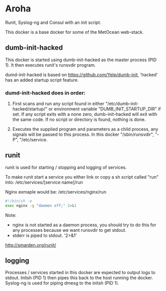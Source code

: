 # Aroha

Runit, Syslog-ng and Consul with an init script.

This docker is a base docker for some of the MetOcean web-stack.

## dumb-init-hacked

This docker is started using dumb-init-hacked as the master process (PID 1). It then executes runit's runsvdir program.

dumd-init-hacked is based on https://github.com/Yelp/dumb-init, 'hacked' has an added startup script feature.

### dumd-init-hacked does in order:

1) First scans and run any script found in either "/etc/dumb-init-hacked/startup/" or environment variable "DUMB_INIT_STARTUP_DIR" if set. If any script exits with a none zero, dumb-init-hacked will exit with the same code. If no script or directory is found, nothing is done.

2) Executes the supplied program and parameters as a child process, any signals will be passed to this process. In this docker "/sbin/runsvdir", "-P", "/etc/service.

## runit

runit is used for starting / stopping and logging of services.

To make runit start a service you either link or copy a sh script called "run" into:
/etc/services/[service name]/run

Nginx exmaple would be:
/etc/services/nginx/run
``` bash
#!/bin/sh -e
exec nginx -g "daemon off;" 2>&1
```
Note:
* nginx is not started as a daemon process, you should try to do this for any processes because we want runsvdir to get stdout.
* stderr is piped to stdout. '2>&1'

http://smarden.org/runit/

## logging

Processes / services started in this docker are expected to output logs to stdout. Initsh (PID 1) then pipes this back to the host running the docker.
Syslog-ng is used for piping dmesg to the initsh (PID 1).
